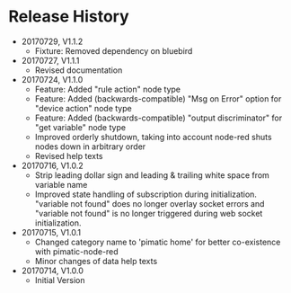 # Release History

* 20170729, V1.1.2
    * Fixture: Removed dependency on bluebird
* 20170727, V1.1.1
    * Revised documentation
* 20170724, V1.1.0
    * Feature: Added "rule action" node type
    * Feature: Added (backwards-compatible) "Msg on Error" option for "device action" node type
    * Feature: Added (backwards-compatible) "output discriminator" for "get variable" node type 
    * Improved orderly shutdown, taking into account node-red shuts nodes down in arbitrary order
    * Revised help texts
* 20170716, V1.0.2
    * Strip leading dollar sign and leading & trailing white space from variable name
    * Improved state handling of subscription during initialization. "variable not found" does no 
    longer overlay socket errors and "variable not found" is no longer triggered during web socket 
    initialization.
* 20170715, V1.0.1
    * Changed category name to 'pimatic home' for better co-existence with pimatic-node-red
    * Minor changes of data help texts
* 20170714, V1.0.0
    * Initial Version